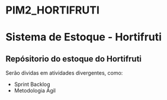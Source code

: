 # PIM2_HORTIFRUTI
<h1>Sistema de Estoque - Hortifruti</h1>

<h2>Repósitorio do estoque do Hortifruti</h2>

<p>Serão dividas em atividades divergentes, como:</p>

<ul>
    <li>Sprint Backlog</li>
    <li>Metodologia Ágil</li>


</ul>
